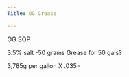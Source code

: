 ```yaml
---
Title: OG Grease

---
```


OG SOP


3.5% salt
-50 grams Grease for 50 gals?


3,785g per gallon X .035=

